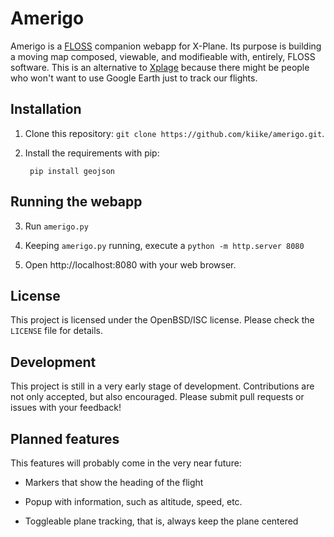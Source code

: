 Amerigo
=======

Amerigo is a [FLOSS] companion webapp for X-Plane. Its purpose is building a
moving map composed, viewable, and modifieable with, entirely, FLOSS software.
This is an alternative to [Xplage] because there might be people who won't want
to use Google Earth just to track our flights.


Installation
------------

1. Clone this repository: `git clone https://github.com/kiike/amerigo.git`.

2. Install the requirements with pip:

    ` pip install geojson`


Running the webapp
------------------

3. Run `amerigo.py`

4. Keeping `amerigo.py` running, execute a `python -m http.server 8080`

5. Open http://localhost:8080 with your web browser.


License
-------

This project is licensed under the OpenBSD/ISC license. Please check the
`LICENSE` file for details.


Development
-----------

This project is still in a very early stage of development. Contributions are
not only accepted, but also encouraged. Please submit pull requests or issues
with your feedback!


Planned features
----------------

This features will probably come in the very near future:

- Markers that show the heading of the flight

- Popup with information, such as altitude, speed, etc.

- Toggleable plane tracking, that is, always keep the plane centered


[Xplage]: http://www.chriskern.net/code/xplaneToGoogleEarth.html
[FLOSS]: https://en.wikipedia.org/wiki/Alternative_terms_for_free_software#FLOSS

